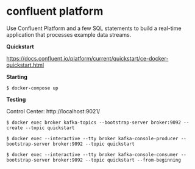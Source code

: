 # confluent platform

Use Confluent Platform and a few SQL statements to build a real-time application that processes example data streams.

**Quickstart**

https://docs.confluent.io/platform/current/quickstart/ce-docker-quickstart.html

**Starting**

`$ docker-compose up`

**Testing**

Control Center: http://localhost:9021/

`$ docker exec broker kafka-topics --bootstrap-server broker:9092 --create --topic quickstart`

`$ docker exec --interactive --tty broker kafka-console-producer --bootstrap-server broker:9092 --topic quickstart`

`$ docker exec --interactive --tty broker kafka-console-consumer --bootstrap-server broker:9092 --topic quickstart --from-beginning`
